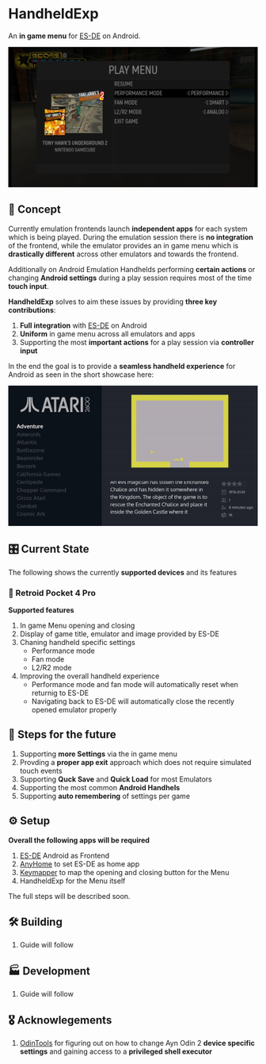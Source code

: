 # HandheldExp
An **in game menu** for [ES-DE](https://es-de.org/) on Android.

<img src="./assets/images/showcase-static.png" alt="Showcase static" width="600"/>

## 📄 Concept
Currently emulation frontends launch **independent apps** for each system which is being played.
During the emulation session there is **no integration** of the frontend, while the emulator provides an in game menu
which is **drastically different** across other emulators and towards the frontend.

Additionally on Android Emulation Handhelds performing **certain actions** or changing **Android settings** during a play session requires most of the time **touch input**.

**HandheldExp** solves to aim these issues by providing **three key contributions**: 
1. **Full integration** with [ES-DE](https://es-de.org/) on Android
2. **Uniform** in game menu across all emulators and apps 
3. Supporting the most **important actions** for a play session via **controller input**

In the end the goal is to provide a **seamless handheld experience** for Android as seen in the short showcase here:

<img src="./assets/images/showcase-video.gif" alt="Showcase video" width="600"/>



## 🎛️ Current State
The following shows the currently **supported devices** and its features

### 🤖 Retroid Pocket 4 Pro
**Supported features**
1. In game Menu opening and closing
2. Display of game title, emulator and image provided by ES-DE
3. Chaning handheld specific settings
    - Performance mode
    - Fan mode
    - L2/R2 mode
4. Improving the overall handheld experience
    - Performance mode and fan mode will automatically reset when returnig to ES-DE
    - Navigating back to ES-DE will automatically close the recently opened emulator properly


## 🚀 Steps for the future
1. Supporting **more Settings** via the in game menu 
2. Provding a **proper app exit** approach which does not require simulated touch events
3. Supporting **Quck Save** and **Quick Load** for most Emulators
4. Supporting the most common **Android Handhels**
5. Supporting **auto remembering** of settings per game


## ⚙️ Setup
**Overall the following apps will be required**
1. [ES-DE](https://es-de.org/#Download) Android as Frontend
2. [AnyHome](https://play.google.com/store/apps/details?id=com.draco.anyhome&hl=en) to set ES-DE as home app
3. [Keymapper](https://play.google.com/store/apps/details?id=io.github.sds100.keymapper&hl=de) to map the opening and closing button for the Menu
4. HandheldExp for the Menu itself

The full steps will be described soon.

## 🛠️ Building
1. Guide will follow

## 🏭 Development
1. Guide will follow

## 🎖️ Acknowlegements
1. [OdinTools](https://github.com/langerhans/OdinTools) for figuring out on how to change Ayn Odin 2 **device specific settings** and gaining access to a **privileged shell executor**








